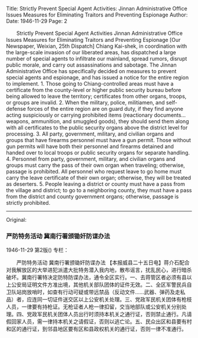 Title: Strictly Prevent Special Agent Activities: Jinnan Administrative Office Issues Measures for Eliminating Traitors and Preventing Espionage
Author:
Date: 1946-11-29
Page: 2

　　Strictly Prevent Special Agent Activities
    Jinnan Administrative Office Issues Measures for Eliminating Traitors and Preventing Espionage
    [Our Newspaper, Weixian, 25th Dispatch] Chiang Kai-shek, in coordination with the large-scale invasion of our liberated areas, has dispatched a large number of special agents to infiltrate our mainland, spread rumors, disrupt public morale, and carry out assassinations and sabotage. The Jinnan Administrative Office has specifically decided on measures to prevent special agents and espionage, and has issued a notice for the entire region to implement. 1. Those going to Chiang-controlled areas must have a certificate from the county-level or higher public security bureau before being allowed to leave the territory; certificates from other organs, troops, or groups are invalid. 2. When the military, police, militiamen, and self-defense forces of the entire region are on guard duty, if they find anyone acting suspiciously or carrying prohibited items (reactionary documents... weapons, ammunition, and smuggled goods), they should send them along with all certificates to the public security organs above the district level for processing. 3. All party, government, military, and civilian organs and groups that have firearms personnel must have a gun permit. Those without gun permits will have both their personnel and firearms detained and handed over to local troops or public security organs for separate handling. 4. Personnel from party, government, military, and civilian organs and groups must carry the pass of their own organ when traveling; otherwise, passage is prohibited. All personnel who request leave to go home must carry the leave certificate of their own organ; otherwise, they will be treated as deserters. 5. People leaving a district or county must have a pass from the village and district; to go to a neighboring county, they must have a pass from the district and county government organs; otherwise, passage is strictly prohibited.



<hr /> 

Original: 


### 严防特务活动  冀南行署颁锄奸防谍办法

1946-11-29
第2版()
专栏：

　　严防特务活动
    冀南行署颁锄奸防谍办法
    【本报威县二十五日电】蒋介石配合对我解放区的大举进犯派遣大批特务潜入我内地，散布谣言，扰乱民心，进行暗杀破坏。冀南行署特决定防特防谍办法，通令全区实行。一、去蒋管区者必须有县以上公安局证明文件方准出境，其他机关部队团体的证件无效。二、全区军警民兵自卫队站岗放哨时，如查有行动可疑或带远禁品（反动文件……武器、弹药及走私品）者，应连同一切证件送交区以上公安机关处理。三、党政军民机关团体有枪枝人员，一律要有持枪证。无枪证者人枪一律扣留，交当地部队或公安机关分别处理。四、党政军民机关团体人员出行时须持本机关之通行证，否则禁止通行。凡请假回家人员，需一律持本机关之请假证，否则以逃亡论。五、民众出区和县要有村和区的通行证，到邻县地区要有区和县政权机关的通行证，否则一律不准通行。
